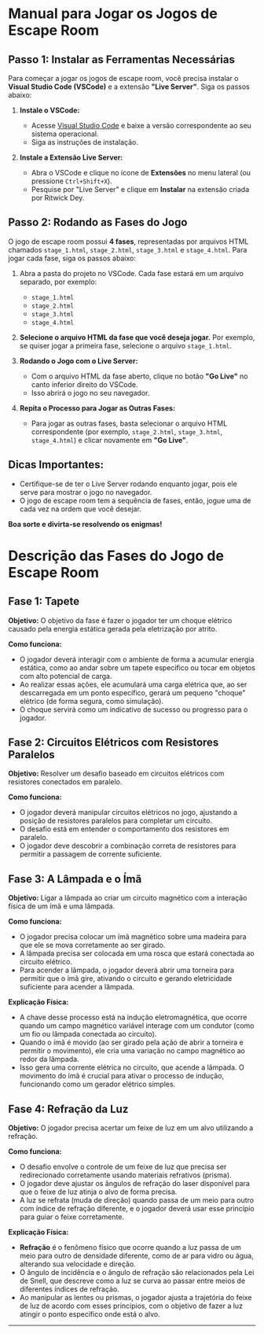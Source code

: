 # Manual para Jogar os Jogos de Escape Room

## Passo 1: Instalar as Ferramentas Necessárias

Para começar a jogar os jogos de escape room, você precisa instalar o **Visual Studio Code (VSCode)** e a extensão **"Live Server"**. Siga os passos abaixo:

1. **Instale o VSCode:**
   - Acesse [Visual Studio Code](https://code.visualstudio.com/Download) e baixe a versão correspondente ao seu sistema operacional.
   - Siga as instruções de instalação.

2. **Instale a Extensão Live Server:**
   - Abra o VSCode e clique no ícone de **Extensões** no menu lateral (ou pressione `Ctrl+Shift+X`).
   - Pesquise por "Live Server" e clique em **Instalar** na extensão criada por Ritwick Dey.

## Passo 2: Rodando as Fases do Jogo

O jogo de escape room possui **4 fases**, representadas por arquivos HTML chamados `stage_1.html`, `stage_2.html`, `stage_3.html` e `stage_4.html`. Para jogar cada fase, siga os passos abaixo:

1. Abra a pasta do projeto no VSCode. Cada fase estará em um arquivo separado, por exemplo:
   - `stage_1.html`
   - `stage_2.html`
   - `stage_3.html`
   - `stage_4.html`

2. **Selecione o arquivo HTML da fase que você deseja jogar.**
   Por exemplo, se quiser jogar a primeira fase, selecione o arquivo `stage_1.html`.

3. **Rodando o Jogo com o Live Server:**
   - Com o arquivo HTML da fase aberto, clique no botão **"Go Live"** no canto inferior direito do VSCode.
   - Isso abrirá o jogo no seu navegador.

4. **Repita o Processo para Jogar as Outras Fases:**
   - Para jogar as outras fases, basta selecionar o arquivo HTML correspondente (por exemplo, `stage_2.html`, `stage_3.html`, `stage_4.html`) e clicar novamente em **"Go Live"**.

## Dicas Importantes:
- Certifique-se de ter o Live Server rodando enquanto jogar, pois ele serve para mostrar o jogo no navegador.
- O jogo de escape room tem a sequência de fases, então, jogue uma de cada vez na ordem que você desejar.

**Boa sorte e divirta-se resolvendo os enigmas!**

# Descrição das Fases do Jogo de Escape Room

## Fase 1: Tapete
**Objetivo:** O objetivo da fase é fazer o jogador ter um choque elétrico causado pela energia estática gerada pela eletrização por atrito. 

**Como funciona:**
- O jogador deverá interagir com o ambiente de forma a acumular energia estática, como ao andar sobre um tapete específico ou tocar em objetos com alto potencial de carga.
- Ao realizar essas ações, ele acumulará uma carga elétrica que, ao ser descarregada em um ponto específico, gerará um pequeno "choque" elétrico (de forma segura, como simulação).
- O choque servirá como um indicativo de sucesso ou progresso para o jogador.

## Fase 2: Circuitos Elétricos com Resistores Paralelos
**Objetivo:** Resolver um desafio baseado em circuitos elétricos com resistores conectados em paralelo.

**Como funciona:**
- O jogador deverá manipular circuitos elétricos no jogo, ajustando a posição de resistores paralelos para completar um circuito.
- O desafio está em entender o comportamento dos resistores em paralelo.
- O jogador deve descobrir a combinação correta de resistores para permitir a passagem de corrente suficiente.

## Fase 3: A Lâmpada e o Ímã
**Objetivo:** Ligar a lâmpada ao criar um circuito magnético com a interação física de um ímã e uma lâmpada. 

**Como funciona:**
- O jogador precisa colocar um ímã magnético sobre uma madeira para que ele se mova corretamente ao ser girado.
- A lâmpada precisa ser colocada em uma rosca que estará conectada ao circuito elétrico. 
- Para acender a lâmpada, o jogador deverá abrir uma torneira para permitir que o ímã gire, ativando o circuito e gerando eletricidade suficiente para acender a lâmpada.

**Explicação Física:**
- A chave desse processo está na indução eletromagnética, que ocorre quando um campo magnético variável interage com um condutor (como um fio ou lâmpada conectada ao circuito).
- Quando o ímã é movido (ao ser girado pela ação de abrir a torneira e permitir o movimento), ele cria uma variação no campo magnético ao redor da lâmpada. 
- Isso gera uma corrente elétrica no circuito, que acende a lâmpada. O movimento do ímã é crucial para ativar o processo de indução, funcionando como um gerador elétrico simples.

## Fase 4: Refração da Luz
**Objetivo:** O jogador precisa acertar um feixe de luz em um alvo utilizando a refração.

**Como funciona:**
- O desafio envolve o controle de um feixe de luz que precisa ser redirecionado corretamente usando materiais refrativos (prisma).
- O jogador deve ajustar os ângulos de refração do laser disponível para que o feixe de luz atinja o alvo de forma precisa.
- A luz se refrata (muda de direção) quando passa de um meio para outro com índice de refração diferente, e o jogador deverá usar esse princípio para guiar o feixe corretamente.

**Explicação Física:**
- **Refração** é o fenômeno físico que ocorre quando a luz passa de um meio para outro de densidade diferente, como de ar para vidro ou água, alterando sua velocidade e direção.
- O ângulo de incidência e o ângulo de refração são relacionados pela Lei de Snell, que descreve como a luz se curva ao passar entre meios de diferentes índices de refração.
- Ao manipular as lentes ou prismas, o jogador ajusta a trajetória do feixe de luz de acordo com esses princípios, com o objetivo de fazer a luz atingir o ponto específico onde está o alvo.

---


